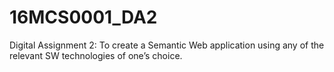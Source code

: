 # 16MCS0001_DA2
Digital Assignment 2: To create a Semantic Web application using any of the relevant SW technologies of one’s choice.
